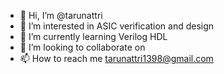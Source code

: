 - 👋 Hi, I’m @tarunattri
- 👀 I’m interested in ASIC verification and design
- 🌱 I’m currently learning Verilog HDL
- 💞️ I’m looking to collaborate on
- 📫 How to reach me tarunattri1398@gmail.com

<!---
tarunattri/tarunattri is a ✨ special ✨ repository because its `README.md` (this file) appears on your GitHub profile.
You can click the Preview link to take a look at your changes.
--->
